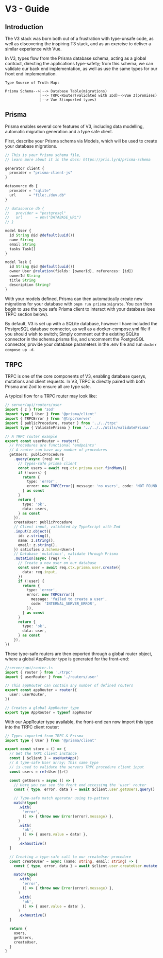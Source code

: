 # V3 - Guide

## Introduction

The V3 stack was born both out of a frustration with type-unsafe code,
as well as discovering the inspiring T3 stack, and as an exercise to deliver a similar experience with Vue.

In V3, types flow from the Prisma database schema, acting as a global contract, directing the applications type-safety; from this schema, we can validate our back end implementation, as well as use the same types for our front end implementation.

```
Type Source of Truth Map:

Prisma Schema-->|--> Database Table(migrations)
                |--> TRPC-Router(validated with Zod)-->Vue 3(promises)
                |--> Vue 3(imported types)
```

## Prisma

Prisma enables several core features of V3, including data modelling, automatic
migration generation and a type safe client.

First, describe your Prisma schema via Models, which will be used to create your
database migrations. 


```typescript
// This is your Prisma schema file,
// learn more about it in the docs: https://pris.ly/d/prisma-schema

generator client {
  provider = "prisma-client-js"
}

datasource db {
  provider = "sqlite"
  url      = "file:./dev.db"
}

// datasource db {
//   provider = "postgresql"
//   url      = env("DATABASE_URL")
// }

model User {
  id String @id @default(uuid())
  name String
  email String
  tasks Task[]
}

model Task {
  id String @id @default(uuid())
  owner User @relation(fields: [ownerId], references: [id])
  ownerId String
  title String
  description String?
}
```

With your models defined, Prisma can then automatically create new migrations for your
database with `pnpm run prisma:migrate`. You can then begin to use the type safe Prisma
client to interact with your database (see TRPC section below).

By default, V3 is set up with a SQLite database, however I have included
the PostgreSQL database connector, as well as a docker-compose.yml file
if you should wish to switch; Simply comment out the existing SQLite
connector in the schema.prisma file, and uncomment the PostgreSQL connector, provide your database parameters in the .env file and run
`docker compose up -d`.


## TRPC

TRPC is one of the core components of V3, enabling database querys, mutations and client requests. In V3, TRPC is directly paired with both Prisma and Zod to ensure all are type safe.

A typical flow for a TRPC router may look like:

```typescript
// server/api/routers/user
import { z } from 'zod'
import type { User } from '@prisma/client'
import { TRPCError } from '@trpc/server'
import { publicProcedure, router } from '../../trpc'
import type { ValidatePrisma } from '../../../utils/validatePrisma'

// A TRPC router example
export const userRouter = router({
  // Procedures are functional 'endpoints'
  // A router can have any number of procedures
  getUsers: publicProcedure
    .query(async (req) => {
      // Types-safe prisma client
      const users = await req.ctx.prisma.user.findMany()
      if (!users) {
        return {
          type: 'error',
          error: new TRPCError({ message: 'no users', code: 'NOT_FOUND' }),
        } as const
      }
      return {
        type: 'ok',
        data: users,
      } as const
    }),
    createUser: publicProcedure
    // Client input, validated by TypeScript with Zod
    .input(z.object({
      id: z.string(),
      name: z.string(),
      email: z.string(),
    }) satisfies z.Schema<User>)
    // Database 'mutations', validate through Prisma
    .mutation(async (req) => {
      // Create a new user on our database
      const user = await req.ctx.prisma.user.create({
        data: req.input,
      })
      if (!user) {
        return {
          type: 'error',
          error: new TRPCError({
            message: 'failed to create a user',
            code: 'INTERNAL_SERVER_ERROR',
          }),
        } as const
      }
      return {
        type: 'ok',
        data: user,
      } as const
    }),
})

```

These type-safe routers are then exported through a global router object, where a global AppRouter type is generated for the front-end:

```typescript
//server/api/router.ts
import { router } from './trpc'
import { userRouter } from './routers/user'

// This appRouter can contain any number of defined routers
export const appRouter = router({
  user: userRouter,
})

// Creates a global AppRouter type
export type AppRouter = typeof appRouter
```
With our AppRouter type available, the front-end can now import this type
into the TRPC client router:

```typescript
// Types imported from TRPC & Prisma
import type { User } from '@prisma/client'

export const store = () => {
  // Get the TRPC client instance
  const { $client } = useNuxtApp()
  // A type-safe User array; This same type
  // is used to validate the servers TRPC procedure client input
  const users = ref<User[]>()

  const getUsers = async () => {
    // Here you can see the front end accessing the 'user' router
    const { type, error, data } = await $client.user.getUsers.query()

    // Type-safe match operator using ts-pattern
    match(type)
      .with(
        'error',
        () => { throw new Error(error?.message) },
      )
      .with(
        'ok',
        () => { users.value = data! },
      )
      .exhaustive()
  }

  // Creating a type-safe call to our createUser procedure
  const createUser = async (name: string, email: string) => {
    const { type, error, data } = await $client.user.createUser.mutate(input)

    match(type)
      .with(
        'error',
        () => { throw new Error(error?.message) },
      )
      .with(
        'ok',
        () => { user.value = data! },
      )
      .exhaustive()
  }

  return {
    users,
    getUsers,
    createUser,
  }
}
```